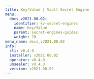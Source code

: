 ```yaml
---
title: Key/Value | Vault Secret Engine
menu:
  docs_v2021.08.02:
    identifier: kv-secret-engines
    name: Key/Value
    parent: secret-engines-guides
    weight: 20
menu_name: docs_v2021.08.02
info:
  cli: v0.4.0
  installer: v2021.08.02
  operator: v0.4.0
  unsealer: v0.4.0
  version: v2021.08.02
---
```


